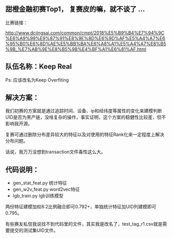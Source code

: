 ## 甜橙金融初赛Top1， 复赛皮的嘛，就不谈了 ...
比赛链接：

http://www.dcjingsai.com/common/cmpt/2018%E5%B9%B4%E7%94%9C%E6%A9%99%E9%87%91%E8%9E%8D%E6%9D%AF%E5%A4%A7%E6%95%B0%E6%8D%AE%E5%BB%BA%E6%A8%A1%E5%A4%A7%E8%B5%9B_%E7%AB%9E%E8%B5%9B%E4%BF%A1%E6%81%AF.html

## 队伍名称：**Keep Real**

Ps: 应该改名为Keep Overfiting

## 解决方案：
我们初赛的方案就是通过追踪时间、设备、ip和经纬度等属性的变化来建模判断UID是否为黑产链，没啥复杂的操作，事实证明，这个方案的稳健性比较差，但不影响我开源。

复赛可通过删除分布差异较大的特征以及对使用的特征Rank化来一定程度上解决分布问题。

话说，我万万没想到transaction文件毒性这么大。

## 代码说明：
- gen_stat_feat.py      统计特征
- gen_w2v_feat.py       word2vec特征
- lgb_train.py  lgb训练模型


两份特征建模加权8:2比例融合即可0.792+，单独统计特征加UID列建模即可0.795。

有些赛友私信我说找不到代码里的文件，其实我是改名了，test_tag_r1.csv就是需要提交的测试集UID文件。
